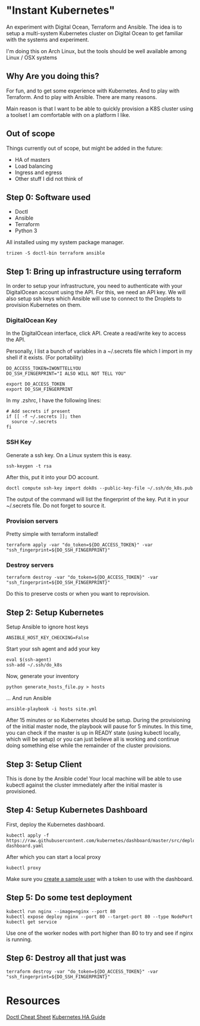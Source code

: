 # "Instant Kubernetes"
An experiment with Digital Ocean, Terraform and Ansible. The idea is to setup a multi-system Kubernetes cluster on Digital Ocean to get familiar with the systems and experiment.

I'm doing this on Arch Linux, but the tools should be well available among Linux / OSX systems

## Why Are you doing this?
For fun, and to get some experience with Kubernetes. And to play with Terraform. And to play with Ansible. There are many reasons.

Main reason is that I want to be able to quickly provision a K8S cluster using a toolset I am comfortable with on a platform I like.

## Out of scope

Things currently out of scope, but might be added in the future:

 - HA of masters
 - Load balancing
 - Ingress and egress
 - Other stuff I did not think of

## Step 0: Software used
 - Doctl
 - Ansible
 - Terraform
 - Python 3

All installed using my system package manager.

```
trizen -S doctl-bin terraform ansible
```

## Step 1: Bring up infrastructure using terraform

In order to setup your infrastructure, you need to authenticate with your DigitalOcean account using the API. For this, we need an API key. We will also setup ssh keys which Ansible will use to connect to the Droplets to provision Kubernetes on them.

### DigitalOcean Key

In the DigitalOcean interface, click API. Create a read/write key to access the API.

Personally, I list a bunch of variables in a ~/.secrets file which I import in my shell if it exists. (For portability)

```
DO_ACCESS_TOKEN=IWONTTELLYOU
DO_SSH_FINGERPRINT="I ALSO WILL NOT TELL YOU"

export DO_ACCESS_TOKEN
export DO_SSH_FINGERPRINT
```

In my .zshrc, I have the following lines:

```
# Add secrets if present
if [[ -f ~/.secrets ]]; then
  source ~/.secrets
fi
```

### SSH Key

Generate a ssh key. On a Linux system this is easy.

```
ssh-keygen -t rsa
```

After this, put it into your DO account.

```
doctl compute ssh-key import dok8s --public-key-file ~/.ssh/do_k8s.pub
```

The output of the command will list the fingerprint of the key. Put it in your ~/.secrets file. Do not forget to source it.

### Provision servers

Pretty simple with terraform installed!

```
terraform apply -var "do_token=${DO_ACCESS_TOKEN}" -var "ssh_fingerprint=${DO_SSH_FINGERPRINT}"
```

### Destroy servers

```
terraform destroy -var "do_token=${DO_ACCESS_TOKEN}" -var "ssh_fingerprint=${DO_SSH_FINGERPRINT}"
```

Do this to preserve costs or when you want to reprovision.

## Step 2: Setup Kubernetes

Setup Ansible to ignore host keys

```
ANSIBLE_HOST_KEY_CHECKING=False
```

Start your ssh agent and add your key

```
eval $(ssh-agent)
ssh-add ~/.ssh/do_k8s
```

Now, generate your inventory

```
python generate_hosts_file.py > hosts
```

... And run Ansible

```
ansible-playbook -i hosts site.yml
```

After 15 minutes or so Kubernetes should be setup. During the provisioning of the initial master node, the playbook will pause for 5 minutes. In this time, you can check if the master is up in READY state (using kubectl locally, which will be setup) or you can just believe all is working and continue doing something else while the remainder of the cluster provisions.

## Step 3: Setup Client

This is done by the Ansible code! Your local machine will be able to use kubectl against the cluster immediately after the initial master is provisioned.

## Step 4: Setup Kubernetes Dashboard
First, deploy the Kubernetes dashboard.

```
kubectl apply -f https://raw.githubusercontent.com/kubernetes/dashboard/master/src/deploy/recommended/kubernetes-dashboard.yaml
```

After which you can start a local proxy

```
kubectl proxy
```

Make sure you [create a sample user](https://github.com/kubernetes/dashboard/wiki/Creating-sample-user) with a token to use with the dashboard.

## Step 5: Do some test deployment
```
kubectl run nginx --image=nginx --port 80
kubectl expose deploy nginx --port 80 --target-port 80 --type NodePort
kubectl get service
```

Use one of the worker nodes with port higher than 80 to try and see if nginx is running.

## Step 6: Destroy all that just was
```
terraform destroy -var "do_token=${DO_ACCESS_TOKEN}" -var "ssh_fingerprint=${DO_SSH_FINGERPRINT}"
```

# Resources
[Doctl Cheat Sheet](https://www.digitalocean.com/community/tutorials/how-to-use-doctl-the-official-digitalocean-command-line-client)
[Kubernetes HA Guide](https://kubernetes.io/docs/setup/independent/high-availability/)
